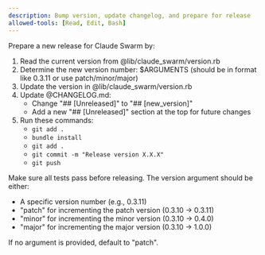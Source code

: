 ```yaml
---
description: Bump version, update changelog, and prepare for release
allowed-tools: [Read, Edit, Bash]
---
```


Prepare a new release for Claude Swarm by:

1. Read the current version from @lib/claude_swarm/version.rb
2. Determine the new version number: $ARGUMENTS (should be in format like 0.3.11 or use patch/minor/major)
3. Update the version in @lib/claude_swarm/version.rb 
4. Update @CHANGELOG.md:
   - Change "## [Unreleased]" to "## [new_version]"
   - Add a new "## [Unreleased]" section at the top for future changes
5. Run these commands:
   - `git add .`
   - `bundle install` 
   - `git add .`
   - `git commit -m "Release version X.X.X"`
   - `git push`

Make sure all tests pass before releasing. The version argument should be either:
- A specific version number (e.g., 0.3.11)
- "patch" for incrementing the patch version (0.3.10 -> 0.3.11)
- "minor" for incrementing the minor version (0.3.10 -> 0.4.0)
- "major" for incrementing the major version (0.3.10 -> 1.0.0)

If no argument is provided, default to "patch".